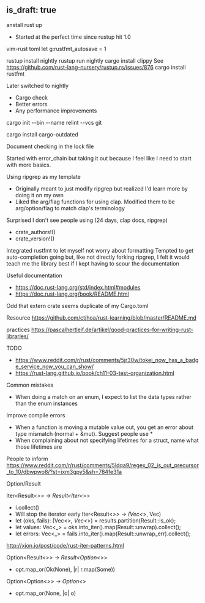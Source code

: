 is_draft: true
---
anstall rust up
- Started at the perfect time since rustup hit 1.0

vim-rust
toml
let g:rustfmt_autosave = 1

rustup install nightly
rustup run nightly cargo install clippy
See https://github.com/rust-lang-nursery/rustup.rs/issues/876
cargo install rustfmt

Later switched to nightly
- Cargo check
- Better errors
- Any performance improvements

cargo init --bin --name relint --vcs git



cargo install cargo-outdated

Document checking in the lock file

Started with error_chain but taking it out because I feel like I need to start with more basics.

Using ripgrep as my template
- Originally meant to just modify ripgrep but realized I'd learn more by doing it on my own
- Liked the arg/flag functions for using clap.  Modified them to be arg/option/flag to match clap's terminology

Surprised I don't see people using (24 days, clap docs, ripgrep)
- crate_authors!()
- crate_version!()

Integrated rustfmt to let myself not worry about formatting
Tempted to get auto-completion going but, like not directly forking ripgrep, I felt it would teach me the library best if I kept having to scour the documentation


Useful documentation
- https://doc.rust-lang.org/std/index.html#modules
- https://doc.rust-lang.org/book/README.html


Odd that extern crate seems duplicate of my Cargo.toml

Resource https://github.com/ctjhoa/rust-learning/blob/master/README.md

practices https://pascalhertleif.de/artikel/good-practices-for-writing-rust-libraries/

TODO
- https://www.reddit.com/r/rust/comments/5jr30w/tokei_now_has_a_badge_service_now_you_can_show/
- https://rust-lang.github.io/book/ch11-03-test-organization.html


Common mistakes
- When doing a match on an enum, I expect to list the data types rather than the enum instances

Improve compile errors
- When a function is moving a mutable value out, you get an error about type mismatch (normal + &mut).  Suggest people use *
- When complaining about not specifying lifetimes for a struct, name what those lifetimes are



People to inform
https://www.reddit.com/r/rust/comments/5ldqa9/regex_02_is_out_precursor_to_10/dbwpwo8/?st=ixm3gpy5&sh=784fe31a



Option/Result

Iter<Result<_>> -> Result<Iter<_>>
- i.collect()
- Will stop the iterator early
Iter<Result<_>> -> (Vec<_>, Vec<Err>)
- let (oks, fails): (Vec<_>, Vec<_>) = results.partition(Result::is_ok);
- let values: Vec<_> = oks.into_iter().map(Result::unwrap).collect();
- let errors: Vec<_> = fails.into_iter().map(Result::unwrap_err).collect();

http://xion.io/post/code/rust-iter-patterns.html

Option<Result<_>> -> Result<Option<_>>
- opt.map_or(Ok(None), |r| r.map(Some))

Option<Option<_>> -> Option<_>
- opt.map_or(None, |o| o)
